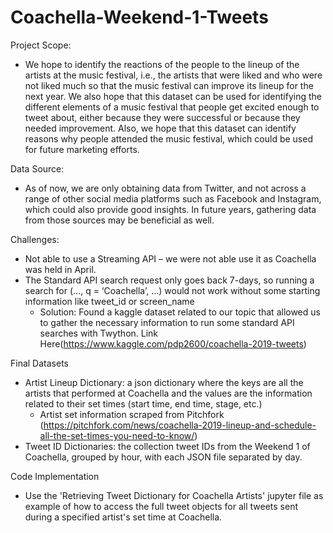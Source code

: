 # Coachella-Weekend-1-Tweets

Project Scope: 
- We hope to identify the reactions of the people to the lineup of the artists at the music festival, i.e., the artists that were liked and who were not liked much so that the music festival can improve its lineup for the next year. We also hope that this dataset can be used for identifying the different elements of a music festival that people get excited enough to tweet about, either because they were successful or because they needed improvement. Also, we hope that this dataset can identify reasons why people attended the music festival, which could be used for future marketing efforts.

Data Source:
- As of now, we are only obtaining data from Twitter, and not across a range of other social media platforms such as Facebook and Instagram, which could also provide good insights. In future years, gathering data from those sources may be beneficial as well.

Challenges:
- Not able to use a Streaming API – we were not able use it as Coachella was held in April.
- The Standard API search request only goes back 7-days, so running a search for (…, q = ‘Coachella’, …) would not work without some starting information like tweet_id or screen_name
  - Solution: Found a kaggle dataset related to our topic that allowed us to gather the necessary information to run some standard API searches with Twython. Link Here(https://www.kaggle.com/pdp2600/coachella-2019-tweets)

Final Datasets
- Artist Lineup Dictionary: a json dictionary where the keys are all the artists that performed at Coachella and the values are the information related to their set times (start time, end time, stage, etc.)
  - Artist set information scraped from Pitchfork (https://pitchfork.com/news/coachella-2019-lineup-and-schedule-all-the-set-times-you-need-to-know/)
- Tweet ID Dictionaries: the collection tweet IDs from the Weekend 1 of Coachella, grouped by hour, with each JSON file separated by day.

Code Implementation
- Use the 'Retrieving Tweet Dictionary for Coachella Artists' jupyter file as example of how to access the full tweet objects for all tweets sent during a specified artist's set time at Coachella.
